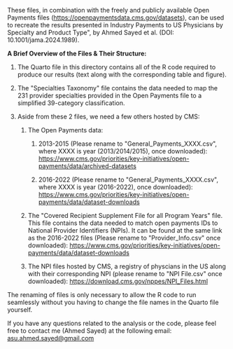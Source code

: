 These files, in combination with the freely and publicly available Open Payments files (https://openpaymentsdata.cms.gov/datasets), can be used to recreate the results presented in Industry Payments to US Physicians by Specialty and Product Type", by Ahmed Sayed et al. (DOI: 10.1001/jama.2024.1989).

**A Brief Overview of the Files & Their Structure:**

1) The Quarto file in this directory contains all of the R code required to produce our results (text along with the corresponding table and figure).
2) The "Specialties Taxonomy" file contains the data needed to map the 231 provider specialties provided in the Open Payments file to a simplified 39-category classification.
3) Aside from these 2 files, we need a few others hosted by CMS:

    1) The Open Payments data:
                   

        1) 2013-2015 (Please rename to "General_Payments_XXXX.csv", where XXXX is year (2013/2014/2015), once downloaded): https://www.cms.gov/priorities/key-initiatives/open-payments/data/archived-datasets
    
        2) 2016-2022 (Please rename to "General_Payments_XXXX.csv", where XXXX is year (2016-2022), once downloaded): https://www.cms.gov/priorities/key-initiatives/open-payments/data/dataset-downloads
    
    3) The "Covered Recipient Supplement File for all Program Years" file. This file contains the data needed to match open payments IDs to National Provider Identifiers (NPIs). It can be found at the same link as the 2016-2022 files (Please rename to "Provider_Info.csv" once downloaded): https://www.cms.gov/priorities/key-initiatives/open-payments/data/dataset-downloads
    
    2) The NPI files hosted by CMS, a registry of physcians in the US along with their corresponding NPI (please rename to "NPI File.csv" once downloaded): https://download.cms.gov/nppes/NPI_Files.html

The renaming of files is only necessary to allow the R code to run seamlessly without you having to change the file names in the Quarto file yourself.

If you have any questions related to the analysis or the code, please feel free to contact me (Ahmed Sayed) at the following email: asu.ahmed.sayed@gmail.com
